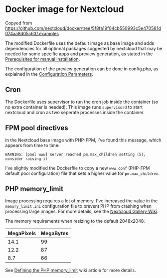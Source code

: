 # Docker image for Nextcloud

Copyed from https://github.com/nextcloud/docker/tree/5f8fa19f04cb550993c5e470581d074aa8d05c63/.examples

The modified Dockerfile uses the default image as base image and adds dependencies for all optional packages suggested by nextcloud that may be needed for some specific apps and preview generation, as stated in the  [Prerequisites for manual installation](https://docs.nextcloud.com/server/15/admin_manual/installation/source_installation.html).

The configuration of the preview generation can be done in config.php, as explained in the  [Configuration Parameters](https://docs.nextcloud.com/server/15/admin_manual/configuration_server/config_sample_php_parameters.html#previews).

## Cron

The Dockerfile uses supervisor to run the cron job inside the container (so no extra container is needed). This image runs `supervisord` to start nextcloud and cron as two seperate processes inside the container.

## FPM pool directives

In the Nextcloud base image with PHP-FPM, I've found this message, which appears from time to time:

```
WARNING: [pool www] server reached pm.max_children setting (5), consider raising it
```

I've slightly modified the Dockerfile to copy a new `www.conf` (PHP-FPM default pool configuration) file that sets a higher value for `pm.max_children`.

## PHP memory_limit

Image processing requires a lot of memory. I've increased the value in the `memory_limit.ini` configuration file to prevent PHP from crashing when processing large images. For more details, see the [Nextcloud Gallery Wiki](https://github.com/nextcloud/gallery/wiki/Requirements).

The memory requirements when resizing to the default 2048x2048.

MegaPixels | MegaBytes
---------- | ---------
14.1 | 99
12.2 | 87
8.7 | 66

See [Defining the PHP memory_limit](https://github.com/nextcloud/gallery/wiki/Defining-the-PHP-memory_limit) wiki article for more details.
